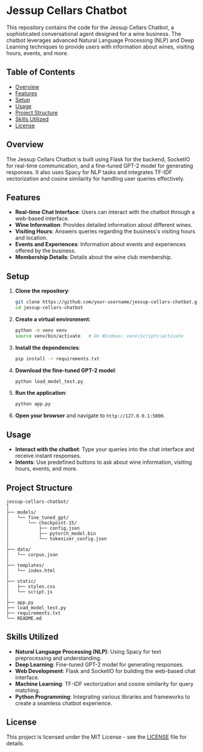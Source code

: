 # Jessup Cellars Chatbot

This repository contains the code for the Jessup Cellars Chatbot, a sophisticated conversational agent designed for a wine business. The chatbot leverages advanced Natural Language Processing (NLP) and Deep Learning techniques to provide users with information about wines, visiting hours, events, and more.

## Table of Contents

- [Overview](#overview)
- [Features](#features)
- [Setup](#setup)
- [Usage](#usage)
- [Project Structure](#project-structure)
- [Skills Utilized](#skills-utilized)
- [License](#license)

## Overview

The Jessup Cellars Chatbot is built using Flask for the backend, SocketIO for real-time communication, and a fine-tuned GPT-2 model for generating responses. It also uses Spacy for NLP tasks and integrates TF-IDF vectorization and cosine similarity for handling user queries effectively.

## Features

- **Real-time Chat Interface**: Users can interact with the chatbot through a web-based interface.
- **Wine Information**: Provides detailed information about different wines.
- **Visiting Hours**: Answers queries regarding the business's visiting hours and location.
- **Events and Experiences**: Information about events and experiences offered by the business.
- **Membership Details**: Details about the wine club membership.


## Setup

1. **Clone the repository**:
    ```bash
    git clone https://github.com/your-username/jessup-cellars-chatbot.git
    cd jessup-cellars-chatbot
    ```

2. **Create a virtual environment**:
    ```bash
    python -m venv venv
    source venv/bin/activate   # On Windows: venv\Scripts\activate
    ```

3. **Install the dependencies**:
    ```bash
    pip install -r requirements.txt
    ```

4. **Download the fine-tuned GPT-2 model**:
    ```bash
    python load_model_test.py
    ```

5. **Run the application**:
    ```bash
    python app.py
    ```

6. **Open your browser** and navigate to `http://127.0.0.1:5000`.

## Usage

- **Interact with the chatbot**: Type your queries into the chat interface and receive instant responses.
- **Intents**: Use predefined buttons to ask about wine information, visiting hours, events, and more.

## Project Structure

```
jessup-cellars-chatbot/
│
├── models/
│   └── fine_tuned_gpt/
│       └── checkpoint-15/
│           ├── config.json
│           ├── pytorch_model.bin
│           └── tokenizer_config.json
│
├── data/
│   └── corpus.json
│
├── templates/
│   └── index.html
│
├── static/
│   ├── styles.css
│   └── script.js
│
├── app.py
├── load_model_test.py
├── requirements.txt
└── README.md
```

## Skills Utilized

- **Natural Language Processing (NLP)**: Using Spacy for text preprocessing and understanding.
- **Deep Learning**: Fine-tuned GPT-2 model for generating responses.
- **Web Development**: Flask and SocketIO for building the web-based chat interface.
- **Machine Learning**: TF-IDF vectorization and cosine similarity for query matching.
- **Python Programming**: Integrating various libraries and frameworks to create a seamless chatbot experience.



## License

This project is licensed under the MIT License - see the [LICENSE](LICENSE) file for details.


